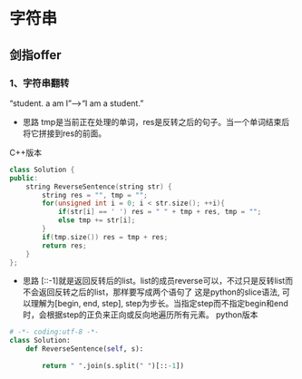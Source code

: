 # **字符串**

## 剑指offer

### 1、字符串翻转
“student. a am I”-->“I am a student.”

- 思路
    tmp是当前正在处理的单词，res是反转之后的句子。当一个单词结束后将它拼接到res的前面。
    

C++版本
```c++
class Solution {
public:
    string ReverseSentence(string str) {
        string res = "", tmp = "";
        for(unsigned int i = 0; i < str.size(); ++i){
            if(str[i] == ' ') res = " " + tmp + res, tmp = "";
            else tmp += str[i];
        }
        if(tmp.size()) res = tmp + res;
        return res;
    }
}; 
```

- 思路
    [::-1]就是返回反转后的list。list的成员reverse可以，不过只是反转list而不会返回反转之后的list，那样要写成两个语句了
    这是python的slice语法, 可以理解为[begin, end, step], step为步长。当指定step而不指定begin和end时，会根据step的正负来正向或反向地遍历所有元素。
python版本
```python
# -*- coding:utf-8 -*-
class Solution:
    def ReverseSentence(self, s):
 
        return " ".join(s.split(" ")[::-1])
```